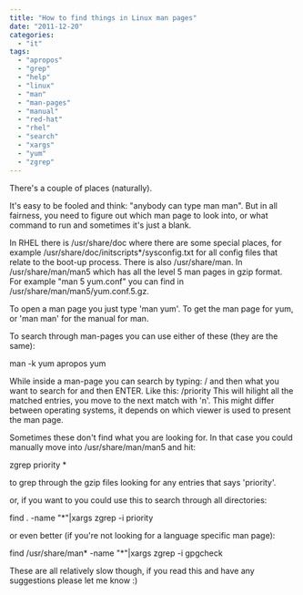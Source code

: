 ```yaml
---
title: "How to find things in Linux man pages"
date: "2011-12-20"
categories: 
  - "it"
tags: 
  - "apropos"
  - "grep"
  - "help"
  - "linux"
  - "man"
  - "man-pages"
  - "manual"
  - "red-hat"
  - "rhel"
  - "search"
  - "xargs"
  - "yum"
  - "zgrep"
---
```


There's a couple of places (naturally).

It's easy to be fooled and think: "anybody can type man man". But in all fairness, you need to figure out which man page to look into, or what command to run and sometimes it's just a blank.

In RHEL there is /usr/share/doc where there are some special places, for example /usr/share/doc/initscripts\*/sysconfig.txt for all config files that relate to the boot-up process. There is also /usr/share/man. In /usr/share/man/man5 which has all the level 5 man pages in gzip format. For example "man 5 yum.conf" you can find in /usr/share/man/man5/yum.conf.5.gz.

To open a man page you just type 'man yum'. To get the man page for yum, or 'man man' for the manual for man.

To search through man-pages you can use either of these (they are the same):

man -k yum
apropos yum

While inside a man-page you can search by typing: / and then what you want to search for and then ENTER. Like this: /priority This will hilight all the matched entries, you move to the next match with 'n'. This might differ between operating systems, it depends on which viewer is used to present the man page.

Sometimes these don't find what you are looking for. In that case you could manually move into /usr/share/man/man5 and hit:

zgrep priority \*

to grep through the gzip files looking for any entries that says 'priority'.

or, if you want to you could use this to search through all directories:

find . -name "\*"|xargs zgrep -i priority

or even better (if you're not looking for a language specific man page):

find /usr/share/man\* -name "\*"|xargs zgrep -i gpgcheck

These are all relatively slow though, if you read this and have any suggestions please let me know :)
